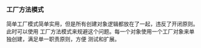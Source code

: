 ### 工厂方法模式

简单工厂模式简单实用，但是所有创建对象逻辑都放在了一起，违反了开闭原则。此时可以使用
工厂方法模式来规避这个问题。每一个对象使用一个工厂对象来单独创建，满足单一职责原则，方便
测试和扩展。